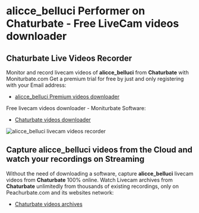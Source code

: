 # alicce_belluci Performer on Chaturbate - Free LiveCam videos downloader

## Chaturbate Live Videos Recorder

Monitor and record livecam videos of **alicce_belluci** from **Chaturbate** with Moniturbate.com
Get a premium trial for free by just and only registering with your Email address:
* [alicce_belluci Premium videos downloader](https://moniturbate.com/request-demo-licence-key.html)

Free livecam videos downloader - Moniturbate Software:
* [Chaturbate videos downloader](https://moniturbate.com/moniturbate-download-software.html)

![alicce_belluci livecam videos recorder](https://peachurnet.com/templates/moniturbate-software.png)


## Capture alicce_belluci videos from the Cloud and watch your recordings on Streaming

Without the need of downloading a software, capture **alicce_belluci** livecam videos from **Chaturbate** 100% online.
Watch Livecam archives from **Chaturbate** unlimitedly from thousands of existing recordings, only on Peachurbate.com and its websites network:
* [Chaturbate videos archives](https://peachurnet.com/)
